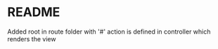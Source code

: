 # README

Added root in route folder with '<controller>#<action>'
action is defined in controller which renders the view 
